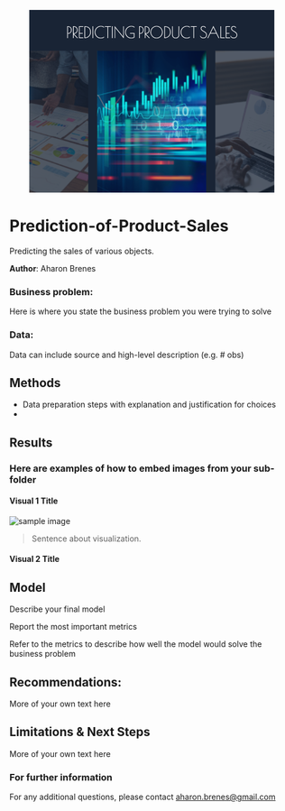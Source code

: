 <p align = "center"> 
  <img src = "Data Science cover.png">
</p>

# Prediction-of-Product-Sales
Predicting the sales of various objects.

**Author**: 
Aharon Brenes 
### Business problem:

Here is where you state the business problem you were trying to solve


### Data:
Data can include source and high-level description (e.g. # obs)


## Methods
- Data preparation steps with explanation and justification for choices
- 

## Results

### Here are examples of how to embed images from your sub-folder


#### Visual 1 Title
![sample image](project1_sample_image.png)

> Sentence about visualization.

#### Visual 2 Title

## Model

Describe your final model

Report the most important metrics

Refer to the metrics to describe how well the model would solve the business problem

## Recommendations:

More of your own text here


## Limitations & Next Steps

More of your own text here


### For further information
For any additional questions, please contact aharon.brenes@gmail.com
